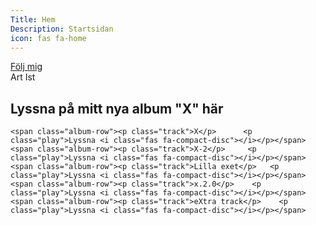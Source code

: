 ```yaml
---
Title: Hem
Description: Startsidan
icon: fas fa-home
---
```


<div class="indexpage">
    <a href="#bottom">Följ mig  
    <i class="fas fa-chevron-down"></i>
    </a>
</div>


<div class="artist-title">
    <span class="art">Art</span>
    <span class="ist">Ist</span>
</div>

<div class="artist-slogan">
    <h2>Lyssna på mitt nya album "X" här</h2>

    <span class="album-row"><p class="track">X</p>      <p class="play">Lyssna <i class="fas fa-compact-disc"></i></p></span>
    <span class="album-row"><p class="track">X-2</p>     <p class="play">Lyssna <i class="fas fa-compact-disc"></i></p></span>  
    <span class="album-row"><p class="track">Lilla exet</p>   <p class="play">Lyssna <i class="fas fa-compact-disc"></i></p></span>  
    <span class="album-row"><p class="track">x.2.0</p>    <p class="play">Lyssna <i class="fas fa-compact-disc"></i></p></span>
    <span class="album-row"><p class="track">eXtra track</p>    <p class="play">Lyssna <i class="fas fa-compact-disc"></i></p></span>  
</div>
